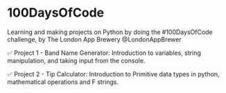# 100DaysOfCode
Learning and making projects on Python by doing the #100DaysOfCode challenge, by The London App Brewery @LondonAppBrewer

✅ Project 1 - Band Name Generator: 
  Introduction to variables, string manipulation, and taking input from the console.

✅ Project 2 - Tip Calculator: 
  Introduction to Primitive data types in python, mathematical operations and F strings.
  
  

